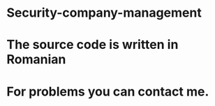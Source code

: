 # Security-company-management
# The source code is written in Romanian
# For problems you can contact me.
